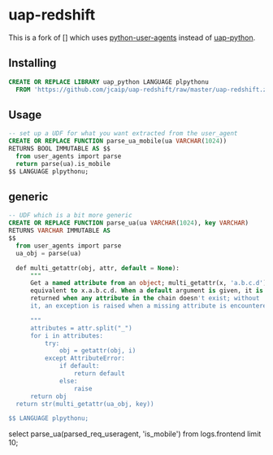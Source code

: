 # uap-redshift

This is a fork of [] which uses [python-user-agents](https://github.com/selwin/python-user-agents) instead of [uap-python](https://github.com/ua-parser/uap-python).

## Installing
```sql
CREATE OR REPLACE LIBRARY uap_python LANGUAGE plpythonu
  FROM 'https://github.com/jcaip/uap-redshift/raw/master/uap-redshift.zip';
```

## Usage
```sql
-- set up a UDF for what you want extracted from the user_agent
CREATE OR REPLACE FUNCTION parse_ua_mobile(ua VARCHAR(1024))
RETURNS BOOL IMMUTABLE AS $$
  from user_agents import parse 
  return parse(ua).is_mobile
$$ LANGUAGE plpythonu;

```

## generic
```sql
-- UDF which is a bit more generic
CREATE OR REPLACE FUNCTION parse_ua(ua VARCHAR(1024), key VARCHAR)
RETURNS VARCHAR IMMUTABLE AS
$$
  from user_agents import parse
  ua_obj = parse(ua)

  def multi_getattr(obj, attr, default = None):
      """
      Get a named attribute from an object; multi_getattr(x, 'a.b.c.d') is
      equivalent to x.a.b.c.d. When a default argument is given, it is
      returned when any attribute in the chain doesn't exist; without
      it, an exception is raised when a missing attribute is encountered.

      """
      attributes = attr.split("_")
      for i in attributes:
          try:
              obj = getattr(obj, i)
          except AttributeError:
              if default:
                  return default
              else:
                  raise
      return obj
  return str(multi_getattr(ua_obj, key))

$$ LANGUAGE plpythonu;
```

select parse_ua(parsed_req_useragent, 'is_mobile') from logs.frontend limit 10;
